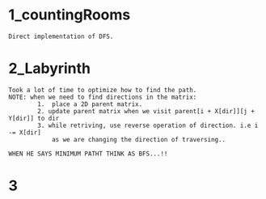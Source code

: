 # 1_countingRooms 
    Direct implementation of DFS.

# 2_Labyrinth 
    Took a lot of time to optimize how to find the path.
    NOTE: when we need to find directions in the matrix:
            1.  place a 2D parent matrix.
            2. update parent matrix when we visit parent[i + X[dir]][j + Y[dir]] to dir
            3. while retriving, use reverse operation of direction. i.e i -= X[dir]
                as we are changing the direction of traversing..

    WHEN HE SAYS MINIMUM PATHT THINK AS BFS...!!

# 3 
